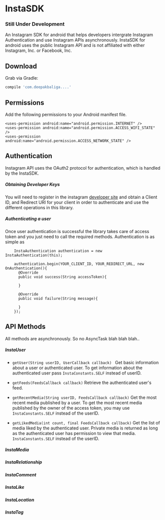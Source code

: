 # InstaSDK 
### Still Under Development

An Instagram SDK for android that helps developers intergrate Instagram Authentication 
and use Instagram APIs asynchronously. InstaSDK for android uses the public Instagram API and is not affiliated with either Instagram, Inc. or Facebook, Inc.


Download
--------

Grab via Gradle:
```groovy
compile 'com.deepakbaliga....'
```

Permissions
-----
Add the following permissions to your Android manifest file.

```
<uses-permission android:name="android.permission.INTERNET" />
<uses-permission android:name="android.permission.ACCESS_WIFI_STATE" />
<uses-permission android:name="android.permission.ACCESS_NETWORK_STATE" />
```


Authentication
-----

Instagram API uses the OAuth2 protocol for authentication, which is handled by the InstaSDK.

##### Obtaining Developer Keys

You will need to register in the instagram <a href="https://instagram.com/developer/register/" target="_blank">developer site</a> and obtain a Client ID, and Redirect URI for your client in order to authenticate and use the different operations in this library.

##### Authenticating a user

 Once user authentication is successful the library takes care of access token and you just need to call the required methods. Authentication is as simple as 

````
    InstaAuthentication authentication = new InstaAuthentication(this);
    
    authentication.begin(YOUR_CLIENT_ID, YOUR_REDIRECT_URL, new OnAuthentication(){
      @Override
      public void success(String accessToken){
        
      }
      
      @Override
      public void failure(String message){
      
      }
    });
````
API Methods
-----
All methods are asynchronously. So no AsyncTask blah blah blah.. 
 
##### InstaUser
* ````getUser(String userID, UserCallback callback) ````
    Get basic information about a user or authenticated user. To get information about the authenticated user pass               ````InstaConstants.SELF```` instead of userID.

* ````getFeeds(FeedsCallback callback)````
    Retrieve the authenticated user's feed. 

* ````getRecentMedia(String userID, FeedsCallback callback)````
    Get the most recent media published by a user. To get the most recent media published by
    the owner of the access token, you may use ````InstaConstants.SELF```` instead of the userID.
    
* ````getLikedMedia(int count, final FeedsCallback callback)````
    Get the list of media liked by the authenticated user. Private media     is returned as long as the authenticated user has permission to view     that media.  ````InstaConstants.SELF```` instead of the userID.

##### InstaMedia
##### InstaRelationship
##### InstaComment
##### InstaLike
##### InstaLocation
##### InstaTag
    
 
 








